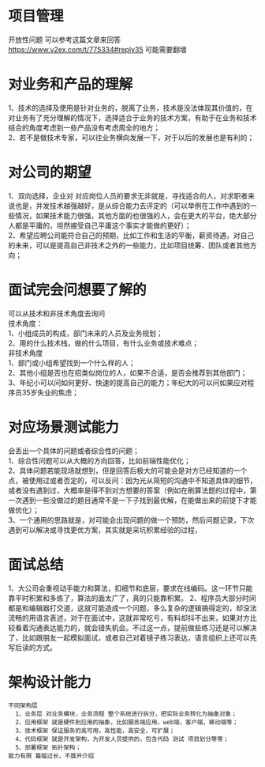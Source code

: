 # 项目管理   
  开放性问题 可以参考这篇文章来回答 https://www.v2ex.com/t/775334#reply35 可能需要翻墙  
  
# 对业务和产品的理解  
  1、技术的选择及使用是针对业务的，脱离了业务，技术是没法体现其价值的，在对业务有了充分理解的情况下，选择适合于业务的技术方案，有助于在业务和技术结合的角度考虑到一些产品没有考虑周全的地方；  
  2、若不是做技术专家，可以往业务横向发展一下，对于以后的发展也是有利的；  
  
# 对公司的期望  
  1、双向选择，企业对 对应岗位人员的要求无非就是，寻找适合的人，对求职者来说也是，并发技术越强越好，是从综合能力去评定的（可以举例在工作中遇到的一些情况，如果技术能力很强，其他方面的也很强的人，会在更大的平台，绝大部分人都是平庸的，坦然接受自己平庸这个事实才能做的更好）；  
  2、希望应聘公司能符合自己的预期，比如工作和生活的平衡，薪资待遇，对自己的未来，可以是提高自己非技术之外的一些能力，比如项目统筹、团队或者其他方向；  
  
# 面试完会问想要了解的  
  可以从技术和非技术角度去询问  
    技术角度：  
      1、小组成员的构成，部门未来的人员及业务规划；  
      2、用的什么技术栈，做的什么项目，有什么业务或技术难点；  
    非技术角度  
      1、部门或小组希望找到一个什么样的人；  
      2、其他小组是否也在招类似岗位的人，如果不合适，是否会推荐到其他部门；  
      3、年纪小可以问如何更好、快速的提高自己的能力；年纪大的可以问如果应对程序员35岁失业的焦虑；  
  
# 对应场景测试能力  
  会丢出一个具体的问题或者综合性的问题；  
  1、综合性问题可以从大概的方向回答，比如前端性能优化；  
  2、具体问题若能现场就想到，但是回答后极大的可能会是对方已经知道的一个点，被使用过或者否定的，可以反问：因为光从简短的沟通中不知道具体的细节，或者没有遇到过，大概率是得不到对方想要的答案（例如在刷算法题的过程中，第一次遇到一些没做过的题目通常不是一下子找到最优解，在能做出来的前提下才能做优化）；  
  3、一个通用的思路就是，对可能会出现问题的做一个预防，然后问题记录，下次遇到可以解决或寻找更优方案，其实就是采坑积累经验的过程，  
  
# 面试总结
  1、大公司会重视动手能力和算法，扣细节和底层，要求在线编码。这一环节只能靠平时积累和多练了，算法的面太广了，真的只能靠积累。
  2、程序员大部分时间都是和编辑器打交道，这就可能造成一个问题，多么复杂的逻辑搞得定的，却没法流畅的用语言表述，对于在面试中，这就非常吃亏，有料却抖不出来，如果对方比较看着沟通表达能力的，就会错失机会。不过这一点，提前做些练习还是可以解决了，比如跟朋友一起模拟面试，或者自己对着镜子练习表达，语言组织上还可以先写后读的方式。
  
# 架构设计能力
    不同架构层
      1、业务层 对业务模块，业务流程 整个系统进行拆分，把实际业务转化为抽象对象；
      2、应用框架 就是硬件到应用的抽象，比如服务端应用，web端，客户端，移动端等；
      3、技术框架 保证服务的高可用，高性能，高安全，可扩展；
      4、代码框架 就是开发架构，为开发人员提供的，包含代码 测试 项目划分等等；
      5、部署框架 拓扑架构；
    能力有限 篇幅过长，不展开介绍